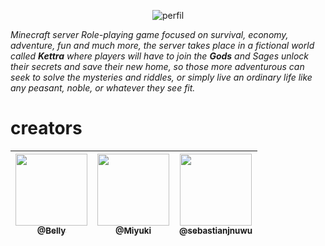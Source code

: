 <p align="center">
 <a>
   <img alt="perfil" src="https://media.discordapp.net/attachments/990242921473265714/997235601776590959/textcraft.png"/>
  </a>
</p>

_Minecraft server Role-playing game focused on survival, economy, adventure, fun and much more, the server takes place in a fictional world called <strong>Kettra</strong> where players will have to join the <strong>Gods</strong> and Sages unlock their secrets and save their new home, so those more adventurous can seek to solve the mysteries and riddles, or simply live an ordinary life like any peasant, noble, or whatever they see fit._

# creators

| [<img src="https://github.com/rehhbeka.png?size=115" width=115><br><sub>@Belly</sub>](https://discord.gg/NDzFeDp8YE) | [<img src="https://cdn.discordapp.com/avatars/463384487569522689/7df0cf6ca064fae7fde854359a65cec8.png?size=2048?size=115" width=115><br><sub>@Miyuki</sub>](https://discord.gg/NDzFeDp8YE) | [<img src="https://github.com/sebastianjnuwu.png?size=115" width=115><br><sub>@sebastianjnuwu </sub>](https://discord.gg/NDzFeDp8YE) |
| :---: | :---: | :---: |
